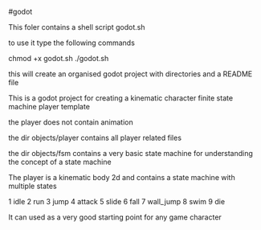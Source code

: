 #godot

This foler contains a shell script godot.sh

to use it type the following commands

chmod +x godot.sh
./godot.sh  <projectname>

this will create an organised godot project with directories and a README file


This is a godot project for creating a kinematic character finite state machine player template 
 
the player does not contain animation 

the dir objects/player contains all player related files

the dir objects/fsm contains a very basic state machine for understanding the concept of a state machine

The player is a kinematic body 2d and contains a state machine 
with  multiple states

1 idle
2 run
3 jump
4 attack
5 slide
6 fall
7 wall_jump
8 swim
9 die

It can used as a very good starting point for any game character
